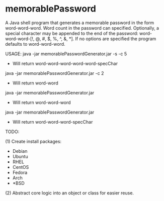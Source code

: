 # memorablePassword
A Java shell program that generates a memorable password in the form word-word-word. Word count in the password can specified. Optionally, a special character may be appended to the end of the password: word-word-word-[!, @, #, $, %, ^, &, *]. If no options are specified the program defaults to word-word-word.

USAGE:
java -jar memorablePasswordGenerator.jar -s -c 5
- Will return word-word-word-word-word-specChar

java -jar memorablePasswordGenerator.jar -c 2
- Will return word-word

java -jar memorablePasswordGenerator.jar 
- Will return word-word-word

java -jar memorablePasswordGenerator.jar
- Will return word-word-word-specChar

TODO:

(1) Create install packages:
- Debian
- Ubuntu
- RHEL
- CentOS
- Fedora
- Arch
- *BSD

(2) Abstract core logic into an object or class for easier reuse.
